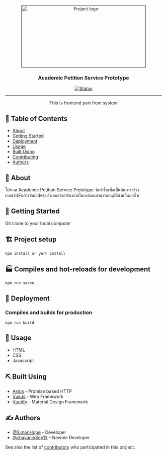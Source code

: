 <p align="center">
  <a href="" rel="noopener">
 <img width=400px height=200px src="https://www.kmids.ac.th/wp-content/uploads/2021/04/Sub-Logo-KMITL_KMITL-%E0%B8%9E%E0%B8%A3%E0%B8%B0%E0%B8%88%E0%B8%AD%E0%B8%A1%E0%B9%80%E0%B8%81%E0%B8%A5%E0%B9%89%E0%B8%B2%E0%B8%A5%E0%B8%B2%E0%B8%94%E0%B8%81%E0%B8%A3%E0%B8%B0%E0%B8%9A%E0%B8%B1%E0%B8%87.png" alt="Project logo"></a>
</p>

<h3 align="center">Academic Petition Service Prototype</h3>

<div align="center">

[![Status](https://img.shields.io/badge/status-active-success.svg)]()

</div>

---

<p align="center"> This is frontend part from system
    <br> 
</p>

## 📝 Table of Contents

- [About](#about)
- [Getting Started](#getting_started)
- [Deployment](#deployment)
- [Usage](#usage)
- [Built Using](#built_using)
- [Contributing](../CONTRIBUTING.md)
- [Authors](#authors)

## 🧐 About <a name = "about"></a>

โปรเจค Academic Petition Service Prototype จัดทำขึ้นเพื่อเป็นต้นการสร้างเอกสาร(Form builder) ส่งเอกสารคำร้องภายในองค์และสามารถอนุมัติผ่านอีเมลล์ได้

## 🏁 Getting Started <a name = "getting_started"></a>

Git clone to your local computer

## 🏗️ Project setup

```
npm install or yarn install
```

## 🏭 Compiles and hot-reloads for development

```
npm run serve
```

## 🚀 Deployment <a name = "deployment"></a>

### Compiles and builds for production

```
npm run build
```

## 🧰 Usage <a name="usage"></a>

- HTML
- CSS
- Javascript

## ⛏️ Built Using <a name = "built_using"></a>

- [Axios](https://axios-http.com/) - Promise based HTTP
- [VueJs](https://vuejs.org/) - Web Framework
- [Vuetify](https://vuetifyjs.com/) - Material Design Framework

## ✍️ Authors <a name = "authors"></a>

- [@SimonHope](https://github.com/SimonHope) - Developer
- [@chayaninSep13](https://github.com/chayaninSep13) - Newbie Developer

See also the list of [contributors](https://github.com/SimonHope/APS-frontend/graphs/contributors) who participated in this project.
